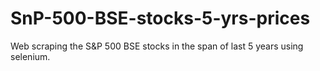 # SnP-500-BSE-stocks-5-yrs-prices
Web scraping the S&amp;P 500 BSE stocks in the span of last 5 years using selenium.
